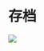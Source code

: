   # 存档
  ![](https://raw.githubusercontent.com/zxlwq/images/main/img/background1.webp?token=BHNNA4ZT2L6MCO32R7LOXDDH3672I)
